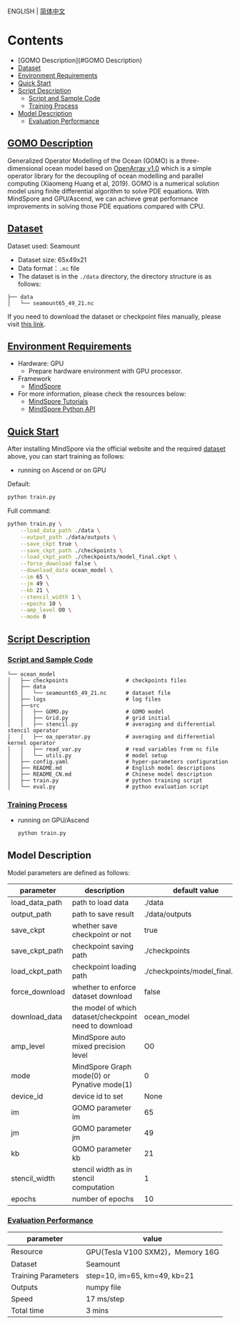 ENGLISH | [简体中文](README_CN.md)

# Contents

- [GOMO Description](#GOMO Description)
- [Dataset](#Dataset)
- [Environment Requirements](#Environment-Requirements)
- [Quick Start](#Quick-Start)
- [Script Description](#Script-Description)
    - [Script and Sample Code](#Script-and-Sample-Code)
    - [Training Process](#Training-Process)
- [Model Description](#Model-Description)
    - [Evaluation Performance](#Evaluation-Performance)

## [GOMO Description](#contents)

Generalized Operator Modelling of the Ocean (GOMO) is a three-dimensional ocean model based on [OpenArray v1.0](https://gmd.copernicus.org/articles/12/4729/2019/gmd-12-4729-2019-discussion.html) which is a simple operator library for the decoupling of ocean modelling and parallel computing (Xiaomeng Huang et al, 2019). GOMO is a numerical solution model using finite differential algorithm to solve PDE equations. With MindSpore and GPU/Ascend, we can achieve great performance improvements in solving those PDE equations compared with CPU.

## [Dataset](#contents)

Dataset used: Seamount

- Dataset size: 65x49x21
- Data format：`.nc` file
- The dataset is in the `./data` directory, the directory structure is as follows:

```text
├── data
│   └── seamount65_49_21.nc
```

If you need to download the dataset or checkpoint files manually,
please visit [this link](https://download.mindspore.cn/mindscience/SciAI/sciai/model/ocean_model/).

## [Environment Requirements](#contents)

- Hardware: GPU
    - Prepare hardware environment with GPU processor.
- Framework
    - [MindSpore](https://www.mindspore.cn/install/en)
- For more information, please check the resources below:
    - [MindSpore Tutorials](https://www.mindspore.cn/tutorials/en/master/index.html)
    - [MindSpore Python API](https://www.mindspore.cn/docs/en/master/index.html)

## [Quick Start](#contents)

After installing MindSpore via the official website and the required [dataset](#dataset) above, you can start training
as follows:

- running on Ascend or on GPU

Default:

```bash
python train.py
```

Full command:

```bash
python train.py \
    --load_data_path ./data \
    --output_path ./data/outputs \
    --save_ckpt true \
    --save_ckpt_path ./checkpoints \
    --load_ckpt_path ./checkpoints/model_final.ckpt \
    --force_download false \
    --download_data ocean_model \
    --im 65 \
    --jm 49 \
    --kb 21 \
    --stencil_width 1 \
    --epochs 10 \
    --amp_level O0 \
    --mode 0
```

## [Script Description](#contents)

### [Script and Sample Code](#contents)

```text
└── ocean_model
│   ├── checkpoints                  # checkpoints files
│   ├── data
│   │   └── seamount65_49_21.nc      # dataset file
│   ├── logs                         # log files
│   ├──src
│   │   ├── GOMO.py                  # GOMO model
│   │   ├── Grid.py                  # grid initial
│   │   ├── stencil.py               # averaging and differential stencil operator
│   │   ├── oa_operator.py           # averaging and differential kernel operator
│   │   ├── read_var.py              # read variables from nc file
│   │   └── utils.py                 # model setup
│   ├── config.yaml                  # hyper-parameters configuration
│   ├── README.md                    # English model descriptions
│   ├── README_CN.md                 # Chinese model description
│   ├── train.py                     # python training script
│   └── eval.py                      # python evaluation script
```

### [Training Process](#contents)

- running on GPU/Ascend

  ```bash
  python train.py
  ```

## Model Description

Model parameters are defined as follows:

| parameter      | description                                            | default value                  |
|----------------|--------------------------------------------------------|--------------------------------|
| load_data_path | path to load data                                      | ./data                         |
| output_path    | path to save result                                    | ./data/outputs                 |
| save_ckpt      | whether save checkpoint or not                         | true                           |
| save_ckpt_path | checkpoint saving path                                 | ./checkpoints                  |
| load_ckpt_path | checkpoint loading path                                | ./checkpoints/model_final.ckpt |
| force_download | whether to enforce dataset download                    | false                          |
| download_data  | the model of which dataset/checkpoint need to download | ocean_model                    |
| amp_level      | MindSpore auto mixed precision level                   | O0                             |
| mode           | MindSpore Graph mode(0) or Pynative mode(1)            | 0                              |
| device_id      | device id to set                                       | None                           |
| im             | GOMO parameter im                                      | 65                             |
| jm             | GOMO parameter jm                                      | 49                             |
| kb             | GOMO parameter kb                                      | 21                             |
| stencil_width  | stencil width as in stencil computation                | 1                              |
| epochs         | number of epochs                                       | 10                             |

### [Evaluation Performance](#contents)

| parameter           | value                           |
|---------------------|---------------------------------|
| Resource            | GPU(Tesla V100 SXM2)，Memory 16G |
| Dataset             | Seamount                        |
| Training Parameters | step=10, im=65, km=49, kb=21    |
| Outputs             | numpy file                      |
| Speed               | 17 ms/step                      |
| Total time          | 3 mins                          |
